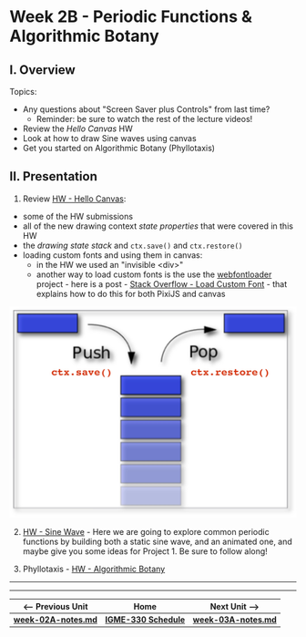 # Week 2B - Periodic Functions & Algorithmic Botany

## I. Overview
Topics:
- Any questions about "Screen Saver plus Controls" from last time?
  - Reminder: be sure to watch the rest of the lecture videos!
- Review the *Hello Canvas* HW
- Look at how to draw Sine waves using canvas
- Get you started on Algorithmic Botany (Phyllotaxis)

## II. Presentation

1. Review [HW - Hello Canvas](https://github.com/tonethar/IGME-330-Master/blob/master/notes/HW-hello-canvas.md):
  - some of the HW submissions
  - all of the new drawing context *state properties* that were covered in this HW
  - the *drawing state stack* and `ctx.save()` and `ctx.restore()`
  - loading custom fonts and using them in canvas:
    - in the HW we used an "invisible &lt;div>"
    - another way to load custom fonts is the use the [webfontloader](https://github.com/typekit/webfontloader) project - here is a post - [Stack Overflow - Load Custom Font](https://stackoverflow.com/questions/46218500/pixijs-load-custom-font/47299469#47299469) - that explains how to do this for both PixiJS and canvas
 
![Drawing State Stack](./_images/drawing-stack.jpg)
  
2. [HW - Sine Wave](https://github.com/tonethar/IGME-330-Master/blob/master/notes/HW-sine-wave.md) - Here we are going to explore common periodic functions by building both a static sine wave, and an animated one, and maybe give you some ideas for Project 1. Be sure to follow along!

3. Phyllotaxis - [HW - Algorithmic Botany](https://github.com/tonethar/IGME-330-Master/blob/master/notes/HW-algorithmic-botany.md)


<hr><hr>

| <-- Previous Unit | Home | Next Unit -->
| --- | --- | --- 
| [**week-02A-notes.md**](week-02A-notes.md)     |  [**IGME-330 Schedule**](../schedule.md) | [**week-03A-notes.md**](week-03A-notes.md)
